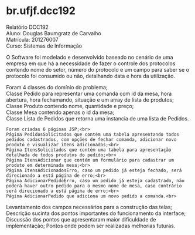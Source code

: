 # br.ufjf.dcc192

Relatório DCC192<br>
Aluno: Douglas Baumgratz de Carvalho<br>
Matrícula: 201276007<br>
Curso: Sistemas de Informação<br>

<p> 
	O Software foi modelado e desenvolvido baseado no cenário de uma empresa em que há a necessidade de fazer o controle dos protocolos contendo nome do setor, número do protocolo e um campo para saber se o protocolo foi consumido ou não, detalhando data e hora da utilização.
</p>

<p> 
	Foram 4 classes do domínio do problema;<br>
	Classe Pedido para representar uma comanda com id da mesa, hora abertura, hora fechamando, situação e um array de lista de produtos;<br>
	Classe Produto contendo nome, quantidade e preço;<br>
	Classe Mesa contendo apenas o id da mesa;<br>
	Classe Lista de Pedidos que retorna uma instancia de uma lista de Pedidos.<br>

	Foram criadas 6 páginas JSP;<br>
	Página PedidosSolicitados que contém uma tabela apresentando todos pedidos cadastrados, com opções de fechar comanda, adicionar novo produto e visualizar itens adicionados;<br>
	Página ItensSolicitados que contém uma tabela para apresentação detalhada de todos produtos do pedido;<br>
	Página ItensAdicionar que contém um formulário para cadastrar um produto em determinada mesa;<br>
	Página ItensAdicionadosErro, caso um pedido já esteja fechado, será direcionado a está página de erro;<br>
	Página AdicionarPedidoErro, caso um pedido já esteja cadastrado, não poderá haver outro pedido para o mesmo nome de mesa, caso contrário será direcionado a está página de erro;<br>
	Página AdicionarPedido que adiciona um novo pedido a comanda.<br>

</p>

Levantamento dos campos necessários para a construção das telas;
Descrição sucinta dos pontos importantes do funcionamento da interface;
Discussão dos pontos que apresentaram maior dificuldade de implementação;
Pontos onde podem ser realizadas melhorias futuras.
